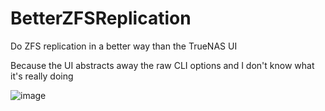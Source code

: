 # BetterZFSReplication
Do ZFS replication in a better way than the TrueNAS UI

Because the UI abstracts away the raw CLI options and I don't know what it's really doing

![image](https://i.imgur.com/1dFxotg.png)
